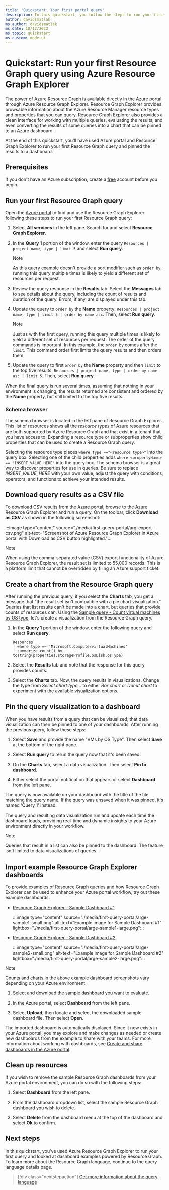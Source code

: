 ```yaml
---
title: 'Quickstart: Your first portal query'
description: In this quickstart, you follow the steps to run your first query from Azure portal using Azure Resource Graph Explorer.
author: davidsmatlak
ms.author: davidsmatlak
ms.date: 10/12/2022
ms.topic: quickstart
ms.custom: mode-ui
---
```

# Quickstart: Run your first Resource Graph query using Azure Resource Graph Explorer

The power of Azure Resource Graph is available directly in the Azure portal through Azure Resource
Graph Explorer. Resource Graph Explorer provides browsable information about the Azure Resource
Manager resource types and properties that you can query. Resource Graph Explorer also provides a
clean interface for working with multiple queries, evaluating the results, and even converting the
results of some queries into a chart that can be pinned to an Azure dashboard.

At the end of this quickstart, you'll have used Azure portal and Resource Graph Explorer to run your
first Resource Graph query and pinned the results to a dashboard.

## Prerequisites

If you don't have an Azure subscription, create a [free](https://azure.microsoft.com/free/) account
before you begin.

## Run your first Resource Graph query

Open the [Azure portal](https://portal.azure.com) to find and use the Resource Graph Explorer
following these steps to run your first Resource Graph query:

1. Select **All services** in the left pane. Search for and select **Resource Graph Explorer**.

1. In the **Query 1** portion of the window, enter the query
   `Resources | project name, type | limit 5` and select **Run query**.

   > [!NOTE]
   > As this query example doesn't provide a sort modifier such as `order by`, running this query
   > multiple times is likely to yield a different set of resources per request.

1. Review the query response in the **Results** tab. Select the **Messages** tab to see details
   about the query, including the count of results and duration of the query. Errors, if any, are
   displayed under this tab.

1. Update the query to `order by` the **Name** property:
   `Resources | project name, type | limit 5 | order by name asc`. Then, select **Run query**.

   > [!NOTE]
   > Just as with the first query, running this query multiple times is likely to yield a different
   > set of resources per request. The order of the query commands is important. In this example,
   > the `order by` comes after the `limit`. This command order first limits the query results and
   > then orders them.

1. Update the query to first `order by` the **Name** property and then `limit` to the top five
   results: `Resources | project name, type | order by name asc | limit 5`. Then, select **Run
   query**.

When the final query is run several times, assuming that nothing in your environment is changing,
the results returned are consistent and ordered by the **Name** property, but still limited to the
top five results.

### Schema browser

The schema browser is located in the left pane of Resource Graph Explorer. This list of resources
shows all the _resource types_ of Azure resources that are both supported by Azure Resource Graph
and that exist in a tenant that you have access to. Expanding a resource type or subproperties show
child properties that can be used to create a Resource Graph query.

Selecting the resource type places `where type =="<resource type>"` into the query box. Selecting
one of the child properties adds `where <propertyName> == "INSERT_VALUE_HERE"` into the query box.
The schema browser is a great way to discover properties for use in queries. Be sure to replace
_INSERT\_VALUE\_HERE_ with your own value, adjust the query with conditions, operators, and
functions to achieve your intended results.

## Download query results as a CSV file

To download CSV results from the Azure portal, browse to the Azure Resource Graph Explorer and run a
query. On the toolbar, click **Download as CSV** as shown in the following screenshot:

:::image type="content" source="./media/first-query-portal/arg-export-csv.png" alt-text="Screenshot of Azure Resource Graph Explorer in Azure portal with Download as CSV button highlighted.":::

> [!NOTE]
> When using the comma-separated value (CSV) export functionality of Azure Resource Graph Explorer, the result set is limited to 55,000 records. This is a platform limit that cannot be overridden by filing an Azure support ticket.

## Create a chart from the Resource Graph query

After running the previous query, if you select the **Charts** tab, you get a message that "the
result set isn't compatible with a pie chart visualization." Queries that list results can't be made
into a chart, but queries that provide counts of resources can. Using the
[Sample query - Count virtual machines by OS type](./samples/starter.md#count-os), let's create a
visualization from the Resource Graph query.

1. In the **Query 1** portion of the window, enter the following query and select **Run query**.

   ```kusto
   Resources
   | where type =~ 'Microsoft.Compute/virtualMachines'
   | summarize count() by tostring(properties.storageProfile.osDisk.osType)
   ```

1. Select the **Results** tab and note that the response for this query provides counts.

1. Select the **Charts** tab. Now, the query results in visualizations. Change the type from _Select
   chart type..._ to either _Bar chart_ or _Donut chart_ to experiment with the available
   visualization options.

## Pin the query visualization to a dashboard

When you have results from a query that can be visualized, that data visualization can then be
pinned to one of your dashboards. After running the previous query, follow these steps:

1. Select **Save** and provide the name "VMs by OS Type". Then select **Save** at the bottom of the
   right pane.

1. Select **Run query** to rerun the query now that it's been saved.

1. On the **Charts** tab, select a data visualization. Then select **Pin to dashboard**.

1. Either select the portal notification that appears or select **Dashboard** from the left pane.

The query is now available on your dashboard with the title of the tile matching the query name. If
the query was unsaved when it was pinned, it's named 'Query 1' instead.

The query and resulting data visualization run and update each time the dashboard loads, providing
real-time and dynamic insights to your Azure environment directly in your workflow.

> [!NOTE]
> Queries that result in a list can also be pinned to the dashboard. The feature isn't limited to
> data visualizations of queries.

## Import example Resource Graph Explorer dashboards

To provide examples of Resource Graph queries and how Resource Graph Explorer can be used to enhance
your Azure portal workflow, try out these example dashboards.

- [Resource Graph Explorer - Sample Dashboard #1](https://github.com/Azure-Samples/Governance/blob/master/src/resource-graph/portal-dashboards/sample-1/resourcegraphexplorer-sample-1.json)

  :::image type="content" source="./media/first-query-portal/arge-sample1-small.png" alt-text="Example image for Sample Dashboard #1" lightbox="./media/first-query-portal/arge-sample1-large.png":::

- [Resource Graph Explorer - Sample Dashboard #2](https://github.com/Azure-Samples/Governance/blob/master/src/resource-graph/portal-dashboards/sample-2/resourcegraphexplorer-sample-2.json)

  :::image type="content" source="./media/first-query-portal/arge-sample2-small.png" alt-text="Example image for Sample Dashboard #2" lightbox="./media/first-query-portal/arge-sample2-large.png":::

> [!NOTE]
> Counts and charts in the above example dashboard screenshots vary depending on your Azure
> environment.

1. Select and download the sample dashboard you want to evaluate.

1. In the Azure portal, select **Dashboard** from the left pane.

1. Select **Upload**, then locate and select the downloaded sample dashboard file. Then select
   **Open**.

The imported dashboard is automatically displayed. Since it now exists in your Azure portal, you may
explore and make changes as needed or create new dashboards from the example to share with your
teams. For more information about working with dashboards, see
[Create and share dashboards in the Azure portal](../../azure-portal/azure-portal-dashboards.md).

## Clean up resources

If you wish to remove the sample Resource Graph dashboards from your Azure portal environment, you
can do so with the following steps:

1. Select **Dashboard** from the left pane.

1. From the dashboard dropdown list, select the sample Resource Graph dashboard you wish to delete.

1. Select **Delete** from the dashboard menu at the top of the dashboard and select **Ok** to
   confirm.

## Next steps

In this quickstart, you've used Azure Resource Graph Explorer to run your first query and looked at
dashboard examples powered by Resource Graph. To learn more about the Resource Graph language,
continue to the query language details page.

> [!div class="nextstepaction"]
> [Get more information about the query language](./concepts/query-language.md)
